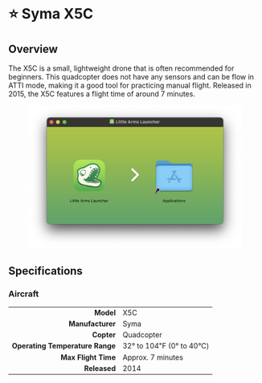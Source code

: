 # ⭐ Syma X5C

## Overview

The X5C is a small, lightweight drone that is often recommended for beginners.  This quadcopter does not have any sensors and can be flow in ATTI mode, making it a good tool for practicing manual flight.  Released in 2015, the X5C features a flight time of around 7 minutes.

<figure><img src="../../.gitbook/assets/image (5) (1) (1) (1) (1) (1) (1) (1).png" alt=""><figcaption></figcaption></figure>

## Specifications

### Aircraft

|                                 |                         |
| ------------------------------: | ----------------------- |
|                       **Model** | X5C                     |
|                **Manufacturer** | Syma                    |
|                      **Copter** | Quadcopter              |
| **Operating Temperature Range** | 32° to 104℉ (0° to 40℃) |
|             **Max Flight Time** | Approx. 7 minutes       |
|                    **Released** | 2014                    |

